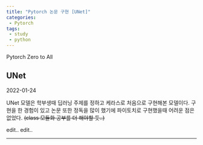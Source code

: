 ```yaml
---
title: "Pytorch 논문 구현 [UNet]"  
categories:
 - Pytorch
tags:
 - study
 - python
---
```


Pytorch Zero to All

## UNet

2022-01-24

UNet 모델은 학부생때 딥러닝 주제를 정하고 케라스로 처음으로 구현해본 모델이다. 구현을 한 경험이 있고 논문 또한 정독을 많이 했기에 파이토치로 구현했을때 어려운 점은 없었다. ~~(class 모듈화 공부를 더 해야할 듯..)~~

edit..
edit..

---
